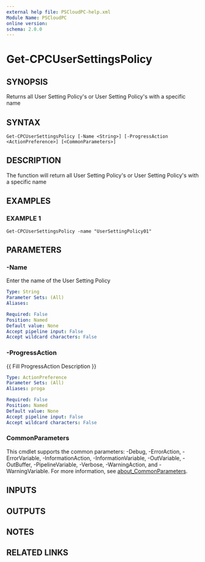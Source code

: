 ```yaml
---
external help file: PSCloudPC-help.xml
Module Name: PSCloudPC
online version:
schema: 2.0.0
---
```


# Get-CPCUserSettingsPolicy

## SYNOPSIS
Returns all User Setting Policy's or User Setting Policy's with a specific name

## SYNTAX

```
Get-CPCUserSettingsPolicy [-Name <String>] [-ProgressAction <ActionPreference>] [<CommonParameters>]
```

## DESCRIPTION
The function will return all User Setting Policy's or User Setting Policy's with a specific name

## EXAMPLES

### EXAMPLE 1
```
Get-CPCUserSettingsPolicy -name "UserSettingPolicy01"
```

## PARAMETERS

### -Name
Enter the name of the User Setting Policy

```yaml
Type: String
Parameter Sets: (All)
Aliases:

Required: False
Position: Named
Default value: None
Accept pipeline input: False
Accept wildcard characters: False
```

### -ProgressAction
{{ Fill ProgressAction Description }}

```yaml
Type: ActionPreference
Parameter Sets: (All)
Aliases: proga

Required: False
Position: Named
Default value: None
Accept pipeline input: False
Accept wildcard characters: False
```

### CommonParameters
This cmdlet supports the common parameters: -Debug, -ErrorAction, -ErrorVariable, -InformationAction, -InformationVariable, -OutVariable, -OutBuffer, -PipelineVariable, -Verbose, -WarningAction, and -WarningVariable. For more information, see [about_CommonParameters](http://go.microsoft.com/fwlink/?LinkID=113216).

## INPUTS

## OUTPUTS

## NOTES

## RELATED LINKS
